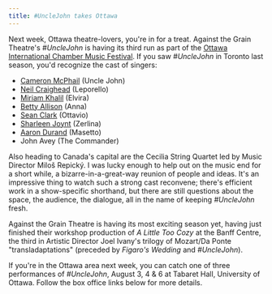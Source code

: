 ```yaml
---
title: #UncleJohn takes Ottawa
---
```


Next week, Ottawa theatre-lovers, you're in for a treat. Against the Grain Theatre's *#UncleJohn* is having its third run as part of the [Ottawa International Chamber Music Festival](http://www.chamberfest.com/). If you saw *#UncleJohn* in Toronto last season, you'd recognize the cast of singers:

- [Cameron McPhail](/scene/people/cameron-mcphail/) (Uncle John)
- [Neil Craighead](/scene/people/neil-craighead/) (Leporello)
- [Miriam Khalil](/scene/people/miriam-khalil/) (Elvira)
- [Betty Allison](/scene/people/betty-allison/) (Anna)
- [Sean Clark](/scene/people/sean-clark/) (Ottavio)
- [Sharleen Joynt](/scene/people/sharleen-joynt/) (Zerlina)
- [Aaron Durand](/scene/people/aaron-durand/) (Masetto)
- John Avey (The Commander)

Also heading to Canada's capital are the Cecilia String Quartet led by Music Director Miloš Repický. I was lucky enough to help out on the music end for a short while, a bizarre-in-a-great-way reunion of people and ideas. It's an impressive thing to watch such a strong cast reconvene; there's efficient work in a show-specific shorthand, but there are still questions about the space, the audience, the dialogue, all in the name of keeping *#UncleJohn* fresh.

Against the Grain Theatre is having its most exciting season yet, having just finished their workshop production of *A Little Too Cozy* at the Banff Centre, the third in Artistic Director Joel Ivany's trilogy of Mozart/Da Ponte "transladaptations" (preceded by *Figaro's Wedding* and *#UncleJohn*). 

If you're in the Ottawa area next week, you can catch one of three performances of *#UncleJohn*, August 3, 4 & 6 at Tabaret Hall, University of Ottawa. Follow the box office links below for more details.
